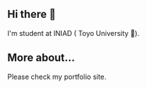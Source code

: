 ## Hi there 👋

I'm student at INIAD ( Toyo University 🗾).

## More about...
Please check my portfolio site.


